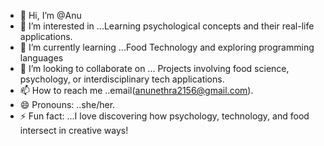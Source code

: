 - 👋 Hi, I’m @Anu
- 👀 I’m interested in ...Learning psychological concepts and their real-life applications.  
- 🌱 I’m currently learning ...Food Technology and exploring programming languages
- 💞️ I’m looking to collaborate on ... Projects involving food science, psychology, or interdisciplinary tech applications.  
- 📫 How to reach me ..email(anunethra2156@gmail.com).
- 😄 Pronouns: ..she/her.
- ⚡ Fun fact: ...I love discovering how psychology, technology, and food intersect in creative ways!

<!---
Anunethra/Anunethra is a ✨ special ✨ repository because its `README.md` (this file) appears on your GitHub profile.
You can click the Preview link to take a look at your changes.
--->
